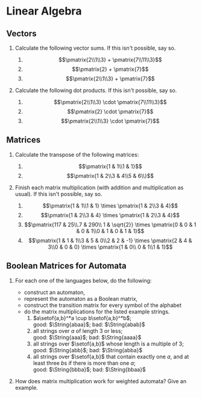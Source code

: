 # Linear Algebra

## Vectors 

1.  Calculate the following vector sums.
    If this isn't possible, say so.
    1. $$\pmatrix{2\\1\\3} + \pmatrix{7\\11\\3}$$
    1. $$\pmatrix{2} + \pmatrix{7}$$
    1. $$\pmatrix{2\\1\\3} + \pmatrix{7}$$

1.  Calculate the following dot products.
    If this isn't possible, say so.
    1. $$\pmatrix{2\\1\\3} \cdot \pmatrix{7\\11\\3}$$
    1. $$\pmatrix{2} \cdot \pmatrix{7}$$
    1. $$\pmatrix{2\\1\\3} \cdot \pmatrix{7}$$


## Matrices

1.  Calculate the transpose of the following matrices:
    1. $$\pmatrix{1 & 1\\1 & 1}$$
    1. $$\pmatrix{1 & 2\\3 & 4\\5 & 6\\}$$

1.  Finish each matrix multiplication (with addition and multiplication as usual).
    If this isn't possible, say so.
    1. $$\pmatrix{1 & 1\\1 & 1} \times \pmatrix{1 & 2\\3 & 4}$$
    1. $$\pmatrix{1 & 2\\3 & 4} \times \pmatrix{1 & 2\\3 & 4}$$
    1. $$\pmatrix{117 & 25\\.7 & 290\\ 1 & \sqrt{2}} \times \pmatrix{0 & 0 & 1 & 0 & 1\\0 & 1 & 0 & 1 & 1}$$
    1. $$\pmatrix{1 & 1 & 1\\3 & 5 & 0\\2 & 2 & -1} \times \pmatrix{2 & 4 & 3\\0 & 0 & 0} \times \pmatrix{1 & 0\\ 0 & 1\\1 & 1}$$


## Boolean Matrices for Automata

1.  For each one of the languages below, do the following:
    - construct an automaton,
    - represent the automaton as a Boolean matrix,
    - construct the transition matrix for every symbol of the alphabet
    - do the matrix multiplications for the listed example strings.
        1. $a\setof{a,b}^*a \cup b\setof{a,b}^*b$;  
           good: $\String{abaa}$; bad: $\String{abab}$
        1. all strings over $a$ of length 3 or less;  
           good: $\String{aaa}$; bad: $\String{aaaa}$
        1. all strings over $\setof{a,b}$ whose length is a multiple of $3$;  
           good: $\String{abb}$; bad: $\String{abba}$
        1. all strings over $\setof{a,b}$ that contain exactly one $a$, and at least three $b$s if there is more than one $a$;  
           good: $\String{bbba}$; bad: $\String{bbaa}$

1.  How does matrix multiplication work for weighted automata?
    Give an example.
